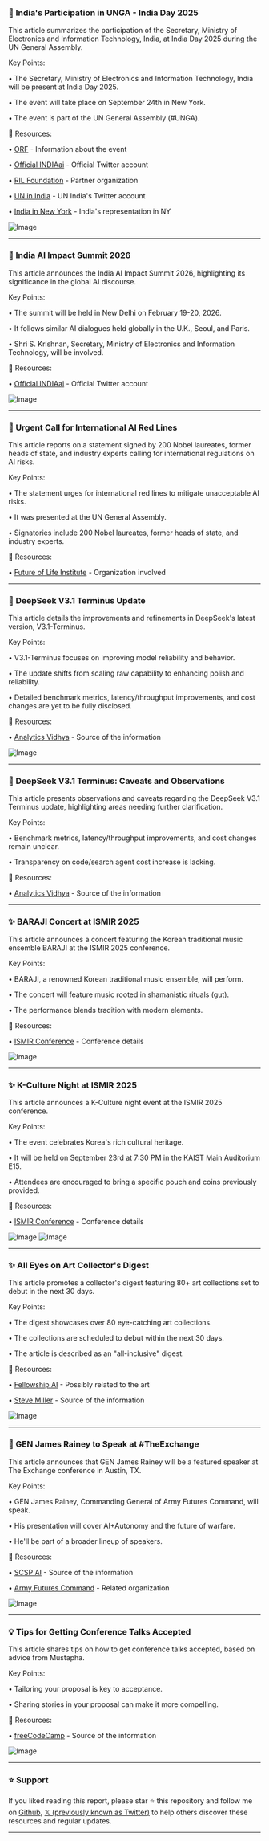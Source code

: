 ### 🤖  India's Participation in UNGA - India Day 2025

This article summarizes the participation of the Secretary, Ministry of Electronics and Information Technology, India, at India Day 2025 during the UN General Assembly.

Key Points:

• The Secretary, Ministry of Electronics and Information Technology, India will be present at India Day 2025.


• The event will take place on September 24th in New York.


•  The event is part of the UN General Assembly (#UNGA).


🔗 Resources:

• [ORF](https://or-f.org/35562) -  Information about the event

• [Official INDIAai](https://x.com/OfficialINDIAai) - Official Twitter account

• [RIL Foundation](https://x.com/ril_foundation) -  Partner organization

• [UN in India](https://x.com/UNinIndia) - UN India's Twitter account

• [India in New York](https://x.com/IndiainNewYork) - India's representation in NY

![Image](https://pbs.twimg.com/media/G1dQ7gzWoAAXZgr?format=jpg&name=small)


---
### 🤖 India AI Impact Summit 2026

This article announces the India AI Impact Summit 2026, highlighting its significance in the global AI discourse.

Key Points:

• The summit will be held in New Delhi on February 19-20, 2026.


•  It follows similar AI dialogues held globally in the U.K., Seoul, and Paris.


• Shri S. Krishnan, Secretary, Ministry of Electronics and Information Technology, will be involved.


🔗 Resources:

• [Official INDIAai](https://x.com/OfficialINDIAai) -  Official Twitter account

![Image](https://pbs.twimg.com/media/G1huT3HXMAAaVUK?format=jpg&name=small)


---
### 🤖  Urgent Call for International AI Red Lines

This article reports on a statement signed by 200 Nobel laureates, former heads of state, and industry experts calling for international regulations on AI risks.

Key Points:

•  The statement urges for international red lines to mitigate unacceptable AI risks.


•  It was presented at the UN General Assembly.


•  Signatories include 200 Nobel laureates, former heads of state, and industry experts.



🔗 Resources:

• [Future of Life Institute](https://x.com/FLI_org) -  Organization involved

---
### 🤖 DeepSeek V3.1 Terminus Update

This article details the improvements and refinements in DeepSeek's latest version, V3.1-Terminus.

Key Points:

• V3.1-Terminus focuses on improving model reliability and behavior.


• The update shifts from scaling raw capability to enhancing polish and reliability.


•  Detailed benchmark metrics, latency/throughput improvements, and cost changes are yet to be fully disclosed.


🔗 Resources:

• [Analytics Vidhya](https://x.com/AnalyticsVidhya) - Source of the information

![Image](https://pbs.twimg.com/media/G1g9u6lW0AA0bxe?format=png&name=small)


---
### 🤖 DeepSeek V3.1 Terminus: Caveats and Observations

This article presents observations and caveats regarding the DeepSeek V3.1 Terminus update, highlighting areas needing further clarification.


Key Points:

• Benchmark metrics, latency/throughput improvements, and cost changes remain unclear.


• Transparency on code/search agent cost increase is lacking.



🔗 Resources:

• [Analytics Vidhya](https://x.com/AnalyticsVidhya) - Source of the information


---
### ✨ BARAJI Concert at ISMIR 2025

This article announces a concert featuring the Korean traditional music ensemble BARAJI at the ISMIR 2025 conference.

Key Points:

• BARAJI, a renowned Korean traditional music ensemble, will perform.


• The concert will feature music rooted in shamanistic rituals (gut).


• The performance blends tradition with modern elements.



🔗 Resources:

• [ISMIR Conference](https://x.com/ISMIRConf) -  Conference details

![Image](https://pbs.twimg.com/media/G1L47OmaQAEZMff?format=jpg&name=small)


---
### ✨ K-Culture Night at ISMIR 2025

This article announces a K-Culture night event at the ISMIR 2025 conference.

Key Points:

• The event celebrates Korea's rich cultural heritage.


• It will be held on September 23rd at 7:30 PM in the KAIST Main Auditorium E15.


• Attendees are encouraged to bring a specific pouch and coins previously provided.


🔗 Resources:

• [ISMIR Conference](https://x.com/ISMIRConf) - Conference details

![Image](https://pbs.twimg.com/media/G1dCvLfakAABFpY?format=jpg&name=small)
![Image](https://pbs.twimg.com/media/G1dCuf3a8AEj3cr?format=jpg&name=small)


---
### ✨ All Eyes on Art Collector's Digest

This article promotes a collector's digest featuring 80+ art collections set to debut in the next 30 days.

Key Points:

• The digest showcases over 80 eye-catching art collections.


• The collections are scheduled to debut within the next 30 days.


• The article is described as an "all-inclusive" digest.



🔗 Resources:

• [Fellowship AI](https://x.com/FellowshipAi) - Possibly related to the art


• [Steve Miller](https://x.com/SteveMiller_PHX) -  Source of the information

![Image](https://pbs.twimg.com/media/G1eUKO4aoAU8fL6?format=jpg&name=small)


---
### 🤖  GEN James Rainey to Speak at #TheExchange

This article announces that GEN James Rainey will be a featured speaker at The Exchange conference in Austin, TX.


Key Points:

• GEN James Rainey, Commanding General of Army Futures Command, will speak.


• His presentation will cover AI+Autonomy and the future of warfare.


• He'll be part of a broader lineup of speakers.


🔗 Resources:

• [SCSP AI](https://x.com/scsp_ai) -  Source of the information

• [Army Futures Command](https://x.com/armyfutures) -  Related organization

![Image](https://pbs.twimg.com/media/G1eclL6XMAEh89q?format=jpg&name=small)

---
### 💡 Tips for Getting Conference Talks Accepted

This article shares tips on how to get conference talks accepted, based on advice from Mustapha.

Key Points:

•  Tailoring your proposal is key to acceptance.


• Sharing stories in your proposal can make it more compelling.



🔗 Resources:

• [freeCodeCamp](https://x.com/freeCodeCamp) - Source of the information

![Image](https://pbs.twimg.com/media/G1edzACXIAAbC0w?format=jpg&name=small)


---

### ⭐️ Support

If you liked reading this report, please star ⭐️ this repository and follow me on [Github](https://github.com/Drix10), [𝕏 (previously known as Twitter)](https://x.com/DRIX_10_) to help others discover these resources and regular updates.

---
